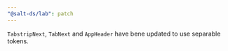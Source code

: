 ```yaml
---
"@salt-ds/lab": patch
---
```


`TabstripNext`, `TabNext` and `AppHeader` have bene updated to use separable tokens.

